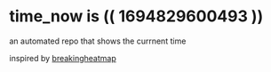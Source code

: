 # time_now is (( 1694829600493 ))

an automated repo that shows the currnent time

inspired by [breakingheatmap](https://github.com/breakingheatmap/breakingheatmap)